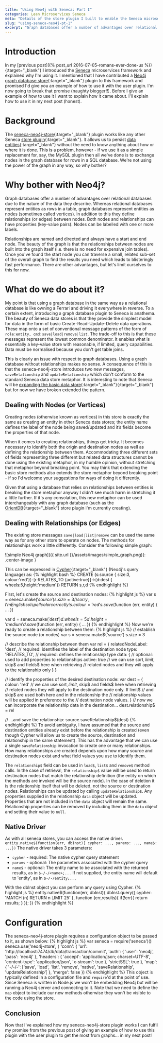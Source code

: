 ```yaml
---
title: "Using Neo4j with Seneca: Part I"
categories: Lean Microservices Seneca
meta: "Details of the store plugin I built to enable the Seneca microservices framework to use Neo4j, the graph database, as a persistence engine."
slug: "using-seneca-neo4j-pt-1"
excerpt: "Graph databases offer a number of advantages over relational databases due to the nature of the data they describe. Whereas relational databases represent entities as rows in a table, graph databases represent entities as nodes (sometimes called vertices). In addition to this they define relationships (or edges) between nodes. Both nodes and relationships can have properties (key-value pairs). Nodes can be labelled with one or more labels."
---
```

# Introduction
In my [previous post]({% post_url 2016-07-05-romans-ever-done-us %}){:target="_blank"} I introduced the [Seneca](http://senecajs.org/) microservices framework and explained why I'm using it. I mentioned that I have contributed a [Neo4j graph database store](https://github.com/DogFishProductions/seneca-neo4j-store){:target="_blank"} plugin to this framework and promised I'd give you an example of how to use it with the user plugin. I'm now going to break that promise (naughty blogger!!). Before I give an example of how to use it I want to explain how it came about. I'll explain how to use it in my next post (honest). 

# Background
The [seneca-neo4j-store](https://github.com/DogFishProductions/seneca-neo4j-store){:target="_blank"} plugin works like any other Seneca [store plugin](https://github.com/senecajs/seneca/blob/master/doc/data-store.md){:target="_blank"}. It allows us to persist [data entities](http://senecajs.org/tutorials/understanding-data-entities.html){:target="_blank"} without the need to know anything about how or where it is done. This is a problem, however - if we use it as a simple replacement for, say, the MySQL plugin then all we've done is to exchange nodes in the graph database for rows in a SQL database. We're not using the power of the graph in any way, so why bother? 

# Why bother with Neo4j?
Graph databases offer a number of advantages over relational databases due to the nature of the data they describe. Whereas relational databases represent entities as rows in a table, graph databases represent entities as nodes (sometimes called vertices). In addition to this they define relationships (or edges) between nodes. Both nodes and relationships can have properties (key-value pairs). Nodes can be labelled with one or more labels.

Relationships are named and directed and always have a start and end node. The beauty of the graph is that the relationships between nodes are built into the graph itself (i.e. there is no need for expensive join tables). Once you've found the start node you can traverse a small, related sub-set of the overall graph to find the results you need which leads to blisteringly fast performance. There are other advantages, but let's limit ourselves to this for now. 

# What do we do about it?
My point is that using a graph database in the same way as a relational database is like owning a Ferrari and driving it everywhere in reverse. To a certain extent, introducing a graph database plugin to Seneca is anathema. The beauty of Seneca data stores is that they provide the simplest model for data in the form of basic Create-Read-Update-Delete data operations. These map onto a set of conventional message patterns of the form of `role:entity, cmd:save|load|remove|list`. The trade-off to this is that these messages represent the lowest common denominator. It enables what is essentially a key-value store with reasonable, if limited, query capabilities. Data must be normalised because you don't get table joins.

This is clearly an issue with respect to graph databases. Using a graph database without relationships makes no sense. A consequence of this is that the seneca-neo4j-store introduces two new messages, `saveRelationship` and `updateRelationship` which don't conform to the standard Seneca data store metaphor. It is interesting to note that Seneca will be [expanding the basic data store](http://www.richardrodger.com/seneca-microservices-nodejs){:target="_blank"}{:target="_blank"} but for now we have ~~broken~~ extended the pattern. 

## Dealing with Nodes (or Vertices)
Creating nodes (otherwise known as vertices) in this store is exactly the same as creating an entity in other Seneca data stores; the entity name defines the label of the node being saved/updated and it’s fields become the properties of that node.

When it comes to creating relationships, things get tricky. It becomes necessary to identify both the origin and destination nodes as well as defining the relationship between them. Accommodating three different sets of fields representing three different but related data structures cannot be done using the existing metaphor, in my humble opinion, without stretching that metaphor beyond breaking point. You may think that extending the basic store methods also extends the store metaphor beyond breaking point - if so I'd welcome your suggestions for ways of doing it differently.

Given that using a database that relies on relationships between entities is breaking the store metaphor anyway I didn't see much harm in stretching it a little further. If it's any consolation, this new metaphor can be used interchangeably with any graph database (such as the [OrientDB](http://orientdb.com/){:target="_blank"} store plugin I'm currently creating). 

## Dealing with Relationships (or Edges)
The existing store messages `save|load|list|remove` can be used the same way as for any other store to operate on nodes. The methods for relationships work a little differently. Consider the following simple graph:

![simple Neo4j graph]({{ site.url }}/assets/images/simple_graph.png){: .center-image }

This can be expressed in [Cypher](https://neo4j.com/docs/developer-manual/current/#cypher-query-lang){:target="_blank"} (Neo4j's query language) as:
{% highlight bash %}
  CREATE (s:source { size:3, colour:'red'})-[r:RELATES_TO {active:true}]->(d:dest { wheels:5,height:'medium'}) RETURN s,r,d
{% endhighlight %}

First, let's create the source and destination nodes: 
{% highlight js %}
  var s = seneca.make$('source')
  s.size = 3
  // sorry, I'm English so I spell color correctly!
  s.colour = 'red'
  s.save$(function (err, entity) { ... })
  
  var d = seneca.make$('dest')
  d.wheels = 5
  d.height = 'medium'
  d.save$(function (err, entity) { ... })
{% endhighlight %}
Now we're ready to create a relationship between them: 
{% highlight js %}
  // establish the source node (or nodes)
  var s = seneca.make$('source')
  s.size = 3
  
  // describe the relationship between them
  var rel = {
    relatedNodeLabel: 'dest', // required: identifies the label of the destination node
    type: 'RELATES_TO',       // required: defines the relationship type
    data: {                   // optional: used to add properties to relationships
      active: true
      // we can use sort$, limit$, skip$ and fields$ here when retrieving
      // related nodes and they will apply to the relationship only
    }
  }
  
  // identify the properties of the desired destination node:
  var dest = {
    colour: 'red'
    // we can use sort$, limit$, skip$ and fields$ here when retrieving
    // related nodes they will apply to the destination node only. If limit$
    // and skip$ are used both here and in the relationship the
    // relationship values will be applied in preference to the
    // destination node values.
  }
  // now we can incorporate the relationship data in the destination...
  dest.relationship$ = rel
  
  // ...and save the relationship:
  source.saveRelationship$(dest)
{% endhighlight %}
To avoid ambiguity, I have assumed that the source and destination entities already exist before the relationship is created (even though Cypher will allow us to create the source, destination and relationship in the same statement). This has the advantage that we can use a single `saveRelationship` invocation to create one or many relationships. How many relationships are created depends upon how many source and destination nodes exist and what field values you use to identify them.

The `relationship$` field can be used in `load$`, `list$` and `remove$` method calls. In the case of retrieval, the `relationship$` value will be used to return destination nodes that match the relationship definition (the entity on which the methods are invoked will be the source node). In the case of deletion it is the relationship itself that will be deleted, not the source or destination nodes. Relationships can be updated by calling `updateRelationship$`. Any properties supplied in the relationship `data` object will be updated. Properties that are not included in the `data` object will remain the same. Relationship properties can be removed by including them in the `data` object and setting their value to `null`. 

## Native Driver
As with all seneca stores, you can access the native driver. 
`entity.native$(function(err, dbInst){ cypher: ..., params: ..., name$: ...})`
The native driver takes 3 parameters: 
 - `cypher` - required: The native cypher query statement
 - `params` - optional: The parameters associated with the cypher query
 - `name$` - optional: The entity name to be associated with the returned results, as in `$-/-/<name>;...` If not supplied, the entity name will default to 'entity', as in `$-/-/entity;...`

With the dbInst object you can perform any query using Cypher. 
{% highlight js %}
  entity.native$(function(err, dbInst){
    dbInst.query({ cypher: 'MATCH (n) RETURN n LIMIT 25' }, function (err,results){
      if(!err){
        return results;
      }
    });
  })
{% endhighlight %}   

# Configuration
The seneca-neo4j-store plugin requires a configuration object to be passed to it, as shown below: 
{% highlight js %}
  var seneca = require('seneca')()
  seneca.use('neo4j-store', {
    'conn': {
      'url': 'http://localhost:7474/db/data/transaction/commit',
      'auth': {
      'user': 'neo4j',
      'pass': 'neo4j'
    },
    'headers': {
      'accept': 'application/json; charset=UTF-8',
      'content-type': 'application/json',
      'x-stream': true
    },
    'strictSSL': true
  },
  'map': { '-/-/-': ['save', 'load', 'list', 'remove', 'native', 'saveRelationship', 'updateRelationship'] }, 
  'merge': false }) 
{% endhighlight %}
This object is typically defined in a configuration file and `require`'d at the point of use. Since Seneca is written in Node.js we won't be embedding Neo4j but will be running a Neo4j server and connecting to it. Note that we need to define the `map` object to include our new methods otherwise they won't be visible to the code using the store. 

## Conclusion
Now that I've explained how my seneca-neo4j-store plugin works I can fulfil my promise from the previous post of giving an example of how to use this plugin with the user plugin to get the most from graphs... in my next post!